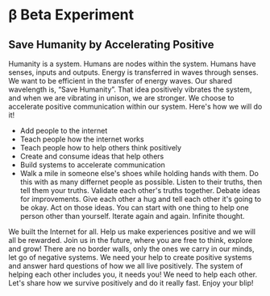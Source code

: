 # β Beta Experiment
## Save Humanity by Accelerating Positive
Humanity is a system. Humans are nodes within the system. Humans have senses, inputs and outputs. Energy is transferred in waves through senses. We want to be efficient in the transfer of energy waves. Our shared wavelength is, “Save Humanity”. That idea positively vibrates the system, and when we are vibrating in unison, we are stronger. We choose to accelerate positive communication within our system. Here's how we will do it!

- Add people to the internet
- Teach people how the internet works
- Teach people how to help others think positively
- Create and consume ideas that help others
- Build systems to accelerate communication
- Walk a mile in someone else's shoes while holding hands with them. Do this with as many differnet people as possible. Listen to their truths, then tell them your truths. Validate each other's truths together. Debate ideas for improvements. Give each other a hug and tell each other it's going to be okay. Act on those ideas. You can start with one thing to help one person other than yourself. Iterate again and again. Infinite thought.

We built the Internet for all. Help us make experiences positive and we will all be rewarded. Join us in the future, where you are free to think, explore and grow! There are no border walls, only the ones we carry in our minds, let go of negative systems. We need your help to create positive systems and answer hard questions of how we all live positively. The system of helping each other includes you, it needs you! We need to help each other. Let's share how we survive positively and do it really fast. Enjoy your blip!
